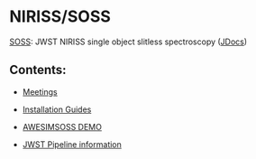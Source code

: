 # NIRISS/SOSS

[SOSS](https://github.com/njcuk9999/jwst-mtl/tree/master/SOSS):  JWST NIRISS single object slitless spectroscopy ([JDocs](https://jwst-docs.stsci.edu/near-infrared-imager-and-slitless-spectrograph/niriss-observing-modes/niriss-single-object-slitless-spectroscopy))
 
 ## Contents:
 
 - [Meetings](https://github.com/njcuk9999/jwst-mtl/tree/master/SOSS/meetings)
 
 - [Installation Guides](https://github.com/njcuk9999/jwst-mtl/new/master/SOSS/)
 
 - [AWESIMSOSS DEMO](https://github.com/njcuk9999/jwst-mtl/new/master/SOSS/demo_awesimsoss.ipynb)
 
 - [JWST Pipeline information](https://github.com/njcuk9999/jwst-mtl/new/master/SOSS/JWST_Pipeline.md)
